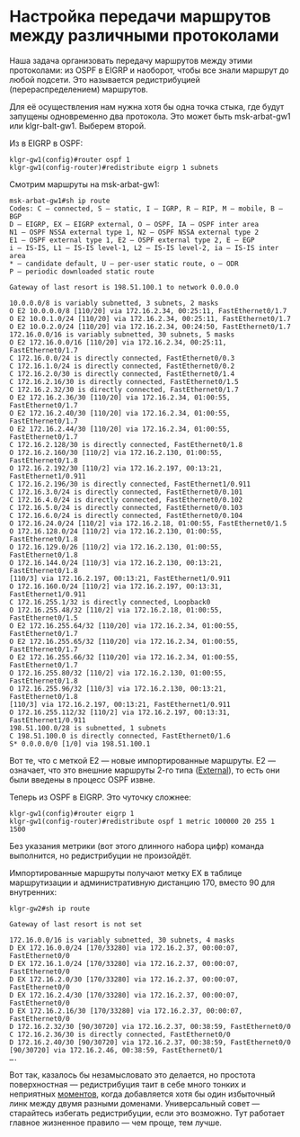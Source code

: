 # Настройка передачи маршрутов между различными протоколами

Наша задача организовать передачу маршрутов между этими протоколами: из OSPF в EIGRP и наоборот, чтобы все знали маршрут до любой подсети.
Это называется редистрибуцией (перераспределением) маршрутов.

Для её осуществления нам нужна хотя бы одна точка стыка, где будут запущены одновременно два протокола. Это может быть msk-arbat-gw1 или klgr-balt-gw1. Выберем второй.

Из в EIGRP в OSPF:
```text
klgr-gw1(config)#router ospf 1
klgr-gw1(config-router)#redistribute eigrp 1 subnets 
```


Смотрим маршруты на msk-arbat-gw1:
```text
msk-arbat-gw1#sh ip route
Codes: C — connected, S — static, I — IGRP, R — RIP, M — mobile, B — BGP
D — EIGRP, EX — EIGRP external, O — OSPF, IA — OSPF inter area
N1 — OSPF NSSA external type 1, N2 — OSPF NSSA external type 2
E1 — OSPF external type 1, E2 — OSPF external type 2, E — EGP
i — IS-IS, L1 — IS-IS level-1, L2 — IS-IS level-2, ia — IS-IS inter area
* — candidate default, U — per-user static route, o — ODR
P — periodic downloaded static route

Gateway of last resort is 198.51.100.1 to network 0.0.0.0

10.0.0.0/8 is variably subnetted, 3 subnets, 2 masks
O E2 10.0.0.0/8 [110/20] via 172.16.2.34, 00:25:11, FastEthernet0/1.7
O E2 10.0.1.0/24 [110/20] via 172.16.2.34, 00:25:11, FastEthernet0/1.7
O E2 10.0.2.0/24 [110/20] via 172.16.2.34, 00:24:50, FastEthernet0/1.7
172.16.0.0/16 is variably subnetted, 30 subnets, 5 masks
O E2 172.16.0.0/16 [110/20] via 172.16.2.34, 00:25:11, FastEthernet0/1.7
C 172.16.0.0/24 is directly connected, FastEthernet0/0.3
C 172.16.1.0/24 is directly connected, FastEthernet0/0.2
C 172.16.2.0/30 is directly connected, FastEthernet0/1.4
C 172.16.2.16/30 is directly connected, FastEthernet0/1.5
C 172.16.2.32/30 is directly connected, FastEthernet0/1.7
O E2 172.16.2.36/30 [110/20] via 172.16.2.34, 01:00:55, FastEthernet0/1.7
O E2 172.16.2.40/30 [110/20] via 172.16.2.34, 01:00:55, FastEthernet0/1.7
O E2 172.16.2.44/30 [110/20] via 172.16.2.34, 01:00:55, FastEthernet0/1.7
C 172.16.2.128/30 is directly connected, FastEthernet0/1.8
O 172.16.2.160/30 [110/2] via 172.16.2.130, 01:00:55, FastEthernet0/1.8
O 172.16.2.192/30 [110/2] via 172.16.2.197, 00:13:21, FastEthernet1/0.911
C 172.16.2.196/30 is directly connected, FastEthernet1/0.911
C 172.16.3.0/24 is directly connected, FastEthernet0/0.101
C 172.16.4.0/24 is directly connected, FastEthernet0/0.102
C 172.16.5.0/24 is directly connected, FastEthernet0/0.103
C 172.16.6.0/24 is directly connected, FastEthernet0/0.104
O 172.16.24.0/24 [110/2] via 172.16.2.18, 01:00:55, FastEthernet0/1.5
O 172.16.128.0/24 [110/2] via 172.16.2.130, 01:00:55, FastEthernet0/1.8
O 172.16.129.0/26 [110/2] via 172.16.2.130, 01:00:55, FastEthernet0/1.8
O 172.16.144.0/24 [110/3] via 172.16.2.130, 00:13:21, FastEthernet0/1.8
[110/3] via 172.16.2.197, 00:13:21, FastEthernet1/0.911
O 172.16.160.0/24 [110/2] via 172.16.2.197, 00:13:31, FastEthernet1/0.911
C 172.16.255.1/32 is directly connected, Loopback0
O 172.16.255.48/32 [110/2] via 172.16.2.18, 01:00:55, FastEthernet0/1.5
O E2 172.16.255.64/32 [110/20] via 172.16.2.34, 01:00:55, FastEthernet0/1.7
O E2 172.16.255.65/32 [110/20] via 172.16.2.34, 01:00:55, FastEthernet0/1.7
O E2 172.16.255.66/32 [110/20] via 172.16.2.34, 01:00:55, FastEthernet0/1.7
O 172.16.255.80/32 [110/2] via 172.16.2.130, 01:00:55, FastEthernet0/1.8
O 172.16.255.96/32 [110/3] via 172.16.2.130, 00:13:21, FastEthernet0/1.8
[110/3] via 172.16.2.197, 00:13:21, FastEthernet1/0.911
O 172.16.255.112/32 [110/2] via 172.16.2.197, 00:13:31, FastEthernet1/0.911
198.51.100.0/28 is subnetted, 1 subnets
C 198.51.100.0 is directly connected, FastEthernet0/1.6
S* 0.0.0.0/0 [1/0] via 198.51.100.1
```

Вот те, что с меткой Е2 — новые импортированные маршруты. Е2 — означает, что это внешние маршруты 2-го типа ([External](http://habrahabr.ru/post/117099/)), то есть они были введены в процесс OSPF извне.

Теперь из OSPF в EIGRP. Это чуточку сложнее:
```
klgr-gw1(config)#router eigrp 1
klgr-gw1(config-router)#redistribute ospf 1 metric 100000 20 255 1 1500 
```

Без указания метрики (вот этого длинного набора цифр) команда выполнится, но редистрибуции не произойдёт.

Импортированные маршруты получают метку EX в таблице маршрутизации и административную дистанцию 170, вместо 90 для внутренних:
```
klgr-gw2#sh ip route

Gateway of last resort is not set

172.16.0.0/16 is variably subnetted, 30 subnets, 4 masks
D EX 172.16.0.0/24 [170/33280] via 172.16.2.37, 00:00:07, FastEthernet0/0
D EX 172.16.1.0/24 [170/33280] via 172.16.2.37, 00:00:07, FastEthernet0/0
D EX 172.16.2.0/30 [170/33280] via 172.16.2.37, 00:00:07, FastEthernet0/0
D EX 172.16.2.4/30 [170/33280] via 172.16.2.37, 00:00:07, FastEthernet0/0
D EX 172.16.2.16/30 [170/33280] via 172.16.2.37, 00:00:07, FastEthernet0/0
D 172.16.2.32/30 [90/30720] via 172.16.2.37, 00:38:59, FastEthernet0/0
C 172.16.2.36/30 is directly connected, FastEthernet0/0
D 172.16.2.40/30 [90/30720] via 172.16.2.37, 00:38:59, FastEthernet0/0
[90/30720] via 172.16.2.46, 00:38:59, FastEthernet0/1
….
```

Вот так, казалось бы незамысловато это делается, но простота поверхностная — редистрибуция таит в себе много тонких и неприятных [моментов](https://habr.com/ru/post/117062/), когда добавляется хотя бы один избыточный линк между двумя разными доменами.
Универсальный совет — старайтесь избегать редистрибуции, если это возможно. Тут работает главное жизненное правило — чем проще, тем лучше.
